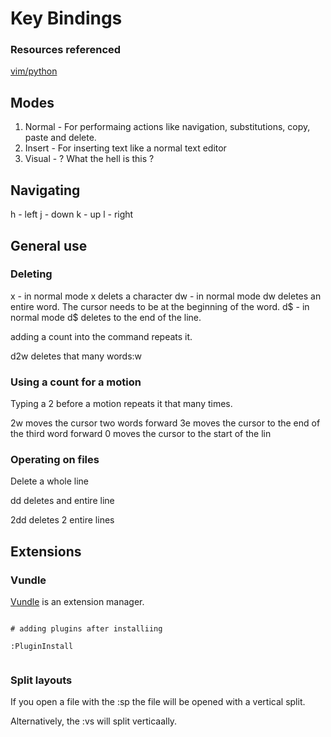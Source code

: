# Key Bindings
### Resources referenced
[vim/python ](https://realpython.com/vim-and-python-a-match-made-in-heaven/#nix-linux)

## Modes

1.  Normal - For performaing actions like navigation, substitutions, copy, paste and delete.
2.  Insert - For inserting text like a normal text editor
3.  Visual - ? What the hell is this ? 

## Navigating

h - left
j - down
k - up
l - right

## General use
### Deleting

x - in normal mode x delets a character
dw - in normal mode dw deletes an entire word.  The cursor needs to be at the beginning of the word.
d$ - in normal mode d$ deletes to the end of the line.

adding a count into the command repeats it.

d2w deletes that many words:w


### Using a count for a motion

Typing a 2 before a motion repeats it that many times.

2w moves the cursor two words forward
3e moves the cursor to the end of the third word forward
0 moves the cursor to the start of the lin


### Operating on files

Delete a whole line

dd deletes and entire line

2dd deletes 2 entire lines 

## Extensions
### Vundle
[Vundle](https://github.com/VundleVim/Vundle.vim) is an extension manager.

~~~

# adding plugins after installiing

:PluginInstall


~~~

### Split layouts

If you open a file with the :sp <file name> the file will be opened with a vertical split.

Alternatively, the :vs <file name> will split verticaally.



